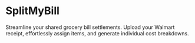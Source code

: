 # SplitMyBill
Streamline your shared grocery bill settlements. Upload your Walmart receipt, effortlessly assign items, and generate individual cost breakdowns. 
